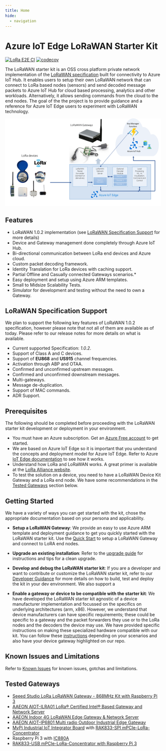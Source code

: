 ```yaml
---
title: Home
hide:
  - navigation
---
```

<!-- markdownlint-disable MD025 -->
<!-- markdown-link-check-disable -->
# Azure IoT Edge LoRaWAN Starter Kit

[![LoRa E2E CI](https://github.com/Azure/iotedge-lorawan-starterkit/actions/workflows/e2e-ci.yaml/badge.svg?branch=dev)](https://github.com/Azure/iotedge-lorawan-starterkit/actions/workflows/e2e-ci.yaml)
[![codecov](https://codecov.io/gh/Azure/iotedge-lorawan-starterkit/branch/dev/graph/badge.svg)](https://codecov.io/gh/Azure/iotedge-lorawan-starterkit)

<!-- markdown-link-check-enable -->

The LoRaWAN starter kit is an OSS cross platform private network implementation
of the [LoRaWAN specification](https://lora-alliance.org/resource_hub/lorawan-specification-v1-0-2/)
built for connectivity to Azure IoT Hub. It enables users to setup their own
LoRaWAN network that can connect to LoRa based nodes (sensors) and send decoded
message packets to Azure IoT Hub for cloud based processing, analytics and other
workloads. Alternatively, it allows sending commands from the cloud to the end
nodes. The goal of the the project is to provide guidance and a reference for
Azure IoT Edge users to experiment with LoRaWAN technology.

![Architecture](images/EdgeArchitecture.png)

## Features

- LoRaWAN 1.0.2 implementation
(see [LoRaWAN Specification Support](#LoRaWAN-1.0.2-Specification-Support)
for more details)
- Device and Gateway management done completely through Azure IoT Hub.
- Bi-directional communication between LoRa end devices and Azure cloud.
- Custom packet decoding framework.
- Identity Translation for LoRa devices with caching support.
- Partial Offline and Casually connected Gateways scenarios.*
- Easy deployment and setup using Azure ARM templates.
- Small to Midsize Scalability Tests.
- Simulator for development and testing without the need to own a Gateway.

## LoRaWAN Specification Support

We plan to support the following key features of LoRaWAN 1.0.2 specification,
however please note that not all of them are available as of today. Please refer
to our release notes for more details on what is available.

- Current supported Specification: *1.0.2*.
- Support of Class A and C devices.
- Support of **EU868** and **US915** channel frequencies.
- Activation through ABP and OTAA.
- Confirmed and unconfirmed upstream messages.
- Confirmed and unconfirmed downstream messages.
- Multi-gateways.
- Message de-duplication.
- Support of MAC commands.
- ADR Support.

## Prerequisites

The following should be completed before proceeding with the LoRaWAN starter kit
development or deployment in your environment.

- You must have an Azure subscription. Get an
[Azure Free account](https://azure.microsoft.com/en-us/offers/ms-azr-0044p/)
to get started.
- We are based on Azure IoT Edge so it is important that you understand the
concepts and deployment model for Azure IoT Edge. Refer to Azure
[IoT Edge documentation](https://docs.microsoft.com/en-us/azure/iot-edge/)
to see how it works.
- Understand how LoRa and LoRaWAN works. A great primer is available at the
[LoRa Alliance website](https://lora-alliance.org/resource_hub/what-is-lorawan/).
- To test the solution on a device, you need to have a LoRaWAN Device Kit
Gateway and a LoRa end node. We have some recommendations in the
[Tested Gateways](#tested-gateways) section below.

## Getting Started

We have a variety of ways you can  get started with the kit, chose the
appropriate documentation based on your persona and applicability.

- **Setup a LoRaWAN Gateway**: We provide an easy to use Azure ARM template and
deployment guidance to get you quickly started with the LoRaWAN starter kit.
Use the [Quick Start](quickstart.md) to setup a LoRaWAN Gateway and
connect to LoRA end nodes.
- **Upgrade an existing installation**:
Refer to the [upgrade guide](user-guide/upgrade.md) for instructions and tips for a
clean upgrade.
- **Develop and debug the LoRaWAN starter kit**: If you are a developer and want
to contribute or customize the LoRaWAN starter kit, refer to our
[Developer Guidance](user-guide/devguide.md) for more details on how to build, test
and deploy the kit in your dev environment. We also support a

- **Enable a gateway or device to be compatible with the starter kit**: We have
developed the LoRaWAN starter kit agnostic of a device manufacturer
implementation and focussed on the specifics on underlying architectures
(arm, x86). However, we understand that device manufacturers can have specific
requirements; these could be specific to a gateway and the packet forwarders
they use or to the LoRa nodes and the decoders the device may use. We have
provided specific instructions on making these specialized hardware compatible
with our kit. You can follow these [instructions](user-guide/partner.md) depending on
your scenarios and also have your device gateway highlighted on our repo.

## Known Issues and Limitations

Refer to [Known Issues](issues.md) for known issues, gotchas and
limitations.

## Tested Gateways

- [Seeed Studio LoRa LoRaWAN Gateway - 868MHz Kit with Raspberry Pi 3](https://www.seeedstudio.com/LoRa-LoRaWAN-Gateway-868MHz-Kit-with-Raspberry-Pi-3.html)
- [AAEON AIOT-ILRA01 LoRa® Certified Intel® Based Gateway and Network Server](https://www.aaeon.com/en/p/intel-lora-gateway-system-server)
- [AAEON Indoor 4G LoRaWAN Edge Gateway & Network Server](https://www.industrialgateways.eu/UPS-IoT-EDGE-LoRa)
- [AAEON AIOT-IP6801 Multi radio Outdoor Industrial Edge Gateway](https://www.aaeon.com/en/p/iot-gateway-systems-aiot-ip6801)
- [MyPi Industrial IoT Integrator Board](http://www.embeddedpi.com/integrator-board)
with [RAK833-SPI mPCIe-LoRa-Concentrator](http://www.embeddedpi.com/iocards)
- Raspberry Pi 3 with [IC880A](https://wireless-solutions.de/products/radiomodules/ic880a.html)
- [RAK833-USB mPCIe-LoRa-Concentrator with Raspberry Pi 3](https://github.com/Ellerbach/lora_gateway/tree/a31d80bf93006f33c2614205a6845b379d032c57)

<!-- markdownlint-enable MD025 -->